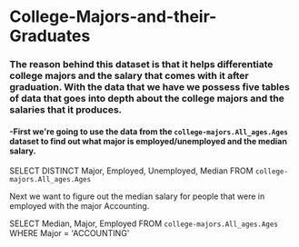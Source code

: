 # College-Majors-and-their-Graduates
### The reason behind this dataset is that it helps differentiate college majors and the salary that comes with it after graduation. With the data that we have we possess five tables of data that goes into depth about the college majors and the salaries that it produces. 

#### -First we're going to use the data from the `college-majors.All_ages.Ages` dataset to find out what major is employed/unemployed and the median salary. 

SELECT DISTINCT Major, Employed, Unemployed, Median
FROM `college-majors.All_ages.Ages`

Next we want to figure out the median salary for people that were in employed with the major Accounting.

SELECT Median, Major, Employed
FROM `college-majors.All_ages.Ages`
WHERE Major = 'ACCOUNTING'
